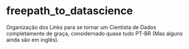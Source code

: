 # freepath_to_datascience
Organização dos Links para se tornar um Cientista de Dados completamente de graça, considernado quase tudo PT-BR (Mas alguns ainda são em inglês).
